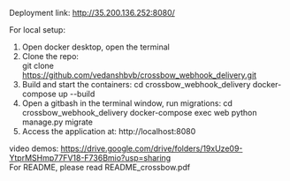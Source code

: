 Deployment link: http://35.200.136.252:8080/

For local setup:
1. Open docker desktop, open the terminal
2. Clone the repo:  
      git clone https://github.com/vedanshbvb/crossbow_webhook_delivery.git
4. Build and start the containers:
      cd crossbow_webhook_delivery
      docker-compose up --build
6. Open a gitbash in the terminal window, run migrations:
      cd crossbow_webhook_delivery
      docker-compose exec web python manage.py migrate
8. Access the application at:
      http://localhost:8080

video demos: https://drive.google.com/drive/folders/19xUze09-YtprMSHmp77FV18-F736Bmio?usp=sharing  
For README, please read README_crossbow.pdf
